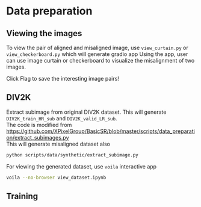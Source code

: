 # Data preparation

## Viewing the images
To view the pair of aligned and misaligned image, use `view_curtain.py` or `view_checkerboard.py` which will generate gradio app
Using the app, user can use image curtain or checkerboard to visualize the misalignment of two images.

Click Flag to save the interesting image pairs!
## DIV2K

Extract subimage from original DIV2K dataset. This will generate `DIV2K_train_HR_sub` and `DIV2K_valid_LR_sub`. <br>
The code is modified from https://github.com/XPixelGroup/BasicSR/blob/master/scripts/data_preparation/extract_subimages.py <br>
This will generate misaligned dataset also

```bash
python scripts/data/synthetic/extract_subimage.py
```

For viewing the generated dataset, use `voila` interactive app

```bash
voila --no-browser view_dataset.ipynb
```

## Training
